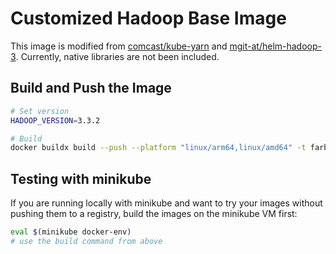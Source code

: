 # Customized Hadoop Base Image

This image is modified from [comcast/kube-yarn](https://github.com/Comcast/kube-yarn/tree/add-hadoop-image-versions) and [mgit-at/helm-hadoop-3](https://github.com/mgit-at/helm-hadoop-3). Currently, native libraries are not been included.

## Build and Push the Image

```bash
# Set version
HADOOP_VERSION=3.3.2

# Build
docker buildx build --push --platform "linux/arm64,linux/amd64" -t farberg/apache-hadoop:latest -t farberg/apache-hadoop:$KNOXHADOOP_VERSION_VERSION .
```

## Testing with minikube

If you are running locally with minikube and want to try your images without pushing them to a registry, build the images on the minikube VM first:

```bash
eval $(minikube docker-env)
# use the build command from above
```
